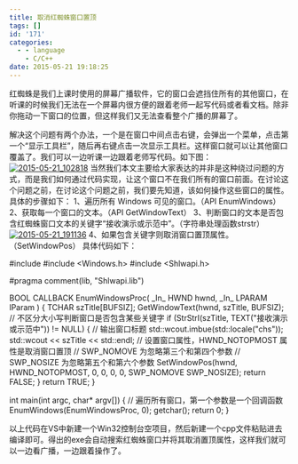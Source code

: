 ```yaml
---
title: 取消红蜘蛛窗口置顶
tags: []
id: '171'
categories:
  - - language
    - C/C++
date: 2015-05-21 19:18:25
---
```


红蜘蛛是我们上课时使用的屏幕广播软件，它的窗口会遮挡住所有的其他窗口，在听课的时候我们无法在一个屏幕内很方便的跟着老师一起写代码或者看文档。除非你拖动一下窗口的位置，但这样我们又无法查看整个广播的屏幕了。
<!-- more -->
解决这个问题有两个办法，一个是在窗口中间点击右键，会弹出一个菜单，点击第一个“显示工具栏”，随后再右键点击一次显示工具栏。这样窗口就可以让其他窗口覆盖了。我们可以一边听课一边跟着老师写代码。如下图： [![2015-05-21_102818](http://www.mycode.net.cn/wp-content/uploads/2015/05/2015-05-21_102818.png)](http://www.mycode.net.cn/wp-content/uploads/2015/05/2015-05-21_102818.png) 当然我们本文主要给大家表达的并非是这种绕过问题的方式，而是我们如何通过代码实现，让这个窗口不在我们所有的窗口前面。在讨论这个问题之前，在讨论这个问题之前，我们要先知道，该如何操作这些窗口的属性。具体的步骤如下： 1、遍历所有 Windows 可见的窗口。（API EnumWindows） 2、获取每一个窗口的文本。（API GetWindowText） 3、判断窗口的文本是否包含红蜘蛛窗口文本的关键字“接收演示或示范中”。（字符串处理函数strstr） [![2015-05-21_191136](http://www.mycode.net.cn/wp-content/uploads/2015/05/2015-05-21_191136.png)](http://www.mycode.net.cn/wp-content/uploads/2015/05/2015-05-21_191136.png) 4、如果包含关键字则取消窗口置顶属性。（SetWindowPos） 具体代码如下：

#include <iostream>
#include <Windows.h>
#include <Shlwapi.h>

#pragma comment(lib, "Shlwapi.lib")

BOOL CALLBACK EnumWindowsProc(
\_In\_  HWND hwnd,
\_In\_  LPARAM lParam
)
{
TCHAR szTitle\[BUFSIZ\];
GetWindowText(hwnd, szTitle, BUFSIZ);
// 不区分大小写判断窗口是否包含某些关键字
if (StrStrI(szTitle, TEXT("接收演示或示范中")) != NULL)
{
// 输出窗口标题
std::wcout.imbue(std::locale("chs"));
std::wcout << szTitle << std::endl;
// 设置窗口属性，HWND\_NOTOPMOST 属性是取消窗口置顶
// SWP\_NOMOVE 为忽略第三个和第四个参数
// SWP\_NOSIZE 为忽略第五个和第六个参数
SetWindowPos(hwnd, HWND\_NOTOPMOST, 0, 0, 0, 0, SWP\_NOMOVE  SWP\_NOSIZE);
return FALSE;
}
return TRUE;
}

int main(int argc, char\* argv\[\])
{
// 遍历所有窗口，第一个参数是一个回调函数
EnumWindows(EnumWindowsProc, 0);
getchar();
return 0;
}

以上代码在VS中新建一个Win32控制台空项目，然后新建一个cpp文件粘贴进去编译即可。得出的exe会自动搜索红蜘蛛窗口并将其取消置顶属性，这样我们就可以一边看广播，一边跟着操作了。